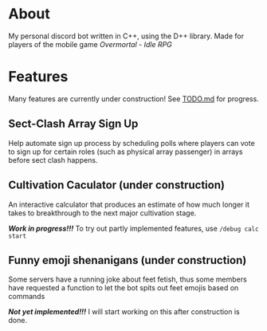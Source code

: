 # About
My personal discord bot written in C++, using the D++ library. Made for players of the mobile game *Overmortal - Idle RPG*

# Features
Many features are currently under construction!
See [TODO.md](TODO.md) for progress.

## Sect-Clash Array Sign Up
Help automate sign up process by scheduling polls where players can vote to sign up for certain roles (such as physical array passenger) in arrays before sect clash happens.

## Cultivation Caculator (under construction)
An interactive calculator that produces an estimate of how much longer it takes to breakthrough to the next major cultivation stage.

***Work in progress!!!*** To try out partly implemented features, use `/debug calc start`



## Funny emoji shenanigans (under construction)
Some servers have a running joke about feet fetish, thus some members have requested a function to let the bot spits out feet emojis based on commands

***Not yet implemented!!!*** I will start working on this after construction is done.
